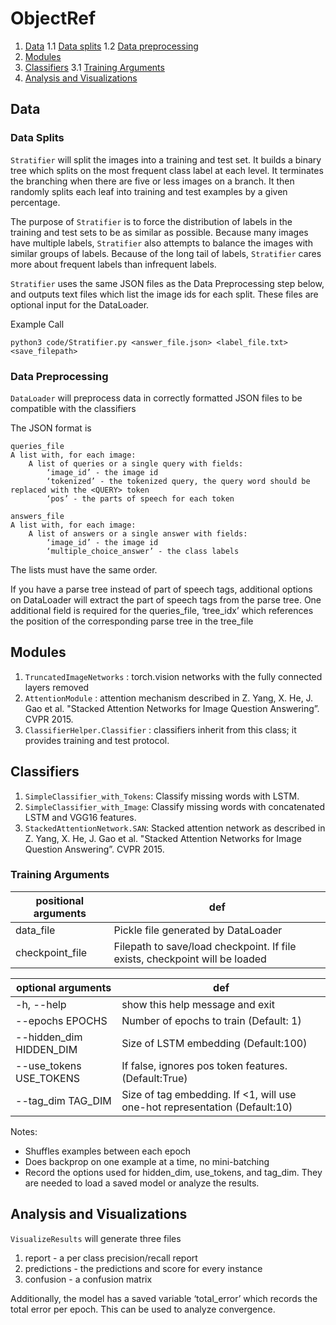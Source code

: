 # ObjectRef

1. [Data](#data)
    1.1 [Data splits](#data-splits)
    1.2 [Data preprocessing](#data-preprocessing)
2. [Modules](#modules)
3. [Classifiers](#classifiers)
    3.1 [Training Arguments](#training-arguments)
4. [Analysis and Visualizations](#analysis-and-visualization)

## Data
### Data Splits

`Stratifier` will split the images into a training and test set. It builds a binary tree which splits on the most frequent class label at each level. It terminates the branching when there are five or less images on a branch. It then randomly splits each leaf into training and test examples by a given percentage.

The purpose of `Stratifier` is to force the distribution of labels in the training and test sets to be as similar as possible. Because many images have multiple labels, `Stratifier` also attempts to balance the images with similar groups of labels. Because of the long tail of labels, `Stratifier` cares more about frequent labels than infrequent labels.

`Stratifier` uses the same JSON files as the Data Preprocessing step below, and outputs text files which list the image ids for each split. These files are optional input for the DataLoader.

Example Call

    python3 code/Stratifier.py <answer_file.json> <label_file.txt> <save_filepath>

### Data Preprocessing

`DataLoader` will preprocess data in correctly formatted JSON files to be compatible with the classifiers

The JSON format is 

    queries_file
    A list with, for each image:
	    A list of queries or a single query with fields:
		    ‘image_id’ - the image id
		    ‘tokenized’ - the tokenized query, the query word should be replaced with the <QUERY> token
		    ‘pos’ - the parts of speech for each token

    answers_file
    A list with, for each image:	
	    A list of answers or a single answer with fields:
		    ‘image_id’ - the image id
		    ‘multiple_choice_answer’ - the class labels

The lists must have the same order.

If you have a parse tree instead of part of speech tags, additional options on DataLoader will extract the part of speech tags from the parse tree. One additional field is required for the queries_file, ‘tree_idx’ which references the position of the corresponding parse tree in the tree_file


## Modules

1. `TruncatedImageNetworks` : torch.vision networks with the fully connected layers removed
2. `AttentionModule` : attention mechanism described in Z. Yang, X. He, J. Gao et al. "Stacked Attention Networks for Image Question Answering”. CVPR 2015.
3. `ClassifierHelper.Classifier` : classifiers inherit from this class; it provides training and test protocol.

## Classifiers

1. `SimpleClassifier_with_Tokens`: Classify missing words with LSTM.
2. `SimpleClassifier_with_Image`: Classify missing words with concatenated LSTM and VGG16 features.
3. `StackedAttentionNetwork.SAN`: Stacked attention network as described in Z. Yang, X. He, J. Gao et al. "Stacked Attention Networks for Image Question Answering”. CVPR 2015.

### Training Arguments

positional arguments| def
--- | ---
   data_file  |           Pickle file generated by DataLoader
   checkpoint_file  |     Filepath to save/load checkpoint. If file exists, checkpoint will be loaded
   
optional arguments | def
--- | ---
  -h, --help | show this help message and exit
  --epochs EPOCHS | Number of epochs to train (Default: 1)
  --hidden_dim HIDDEN_DIM |Size of LSTM embedding (Default:100)
  --use_tokens USE_TOKENS |If false, ignores pos token features. (Default:True)
  --tag_dim TAG_DIM | Size of tag embedding. If <1, will use one-hot representation (Default:10)

Notes:
- Shuffles examples between each epoch
- Does backprop on one example at a time, no mini-batching
- Record the options used for hidden_dim, use_tokens, and tag_dim. They are needed to load a saved model or analyze the results. 

## Analysis and Visualizations

`VisualizeResults` will generate three files

1. report - a per class precision/recall report
2. predictions - the predictions and score for every instance
3. confusion - a confusion matrix

Additionally, the model has a saved variable ‘total_error’ which records the total error per epoch. This can be used to analyze convergence. 
